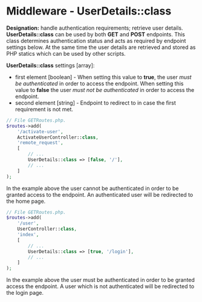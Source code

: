 # Middleware - UserDetails::class

**Designation:** handle authentication requirements; retrieve user details.<br>
**UserDetails::class** can be used by both **GET** and **POST** endpoints. This class determines authentication status
and acts as required by endpoint settings below. At the same time the user details are retrieved and stored as
PHP statics which can be used by other scripts.


**UserDetails::class** settings [array]:
* first element [boolean] - When setting this value to **true**, the user *must be authenticated* in order to access the endpoint.
 When setting this value to **false** the user *must not be authenticated* in order to access the endpoint.
* second element [string] - Endpoint to redirect to in case the first requirement is not met.


```php
// File GETRoutes.php.
$routes->add(
    '/activate-user',
    ActivateUserController::class,
    'remote_request',
    [
        // ...
        UserDetails::class => [false, '/'],
        // ...
    ]
);
```
In the example above the user cannot be authenticated in order to be granted access to the endpoint.
An authenticated user will be redirected to the home page.

```php
// File GETRoutes.php.
$routes->add(
    '/user',
    UserController::class,
    'index',
    [
        // ...
        UserDetails::class => [true, '/login'],
        // ...
    ]
);
```
In the example above the user must be authenticated in order to be granted access the endpoint.
A user which is not authenticated will be redirected to the login page.
